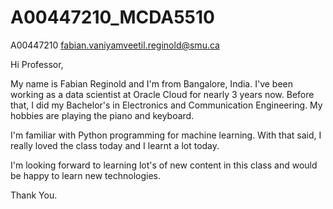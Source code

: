 # A00447210_MCDA5510

A00447210
fabian.vaniyamveetil.reginold@smu.ca

Hi Professor,

My name is Fabian Reginold and I'm from Bangalore, India.
I've been working as a data scientist at Oracle Cloud for nearly 3 years now. Before that, I did my Bachelor's in Electronics and Communication Engineering.
My hobbies are playing the piano and keyboard.

I'm familiar with Python programming for machine learning. With that said, I really loved the class today and I learnt a lot today.

I'm looking forward to learning lot's of new content in this class and would be happy to learn new technologies.

Thank You.

